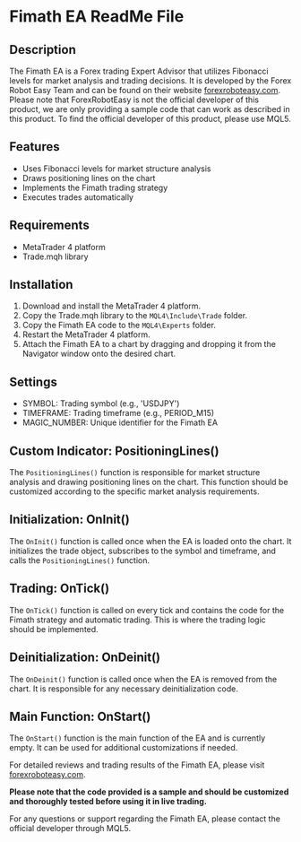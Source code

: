 # Fimath EA ReadMe File

## Description
The Fimath EA is a Forex trading Expert Advisor that utilizes Fibonacci levels for market analysis and trading decisions. It is developed by the Forex Robot Easy Team and can be found on their website [forexroboteasy.com](https://forexroboteasy.com/forex-robot-review/fimath-ea-review-fibonacci-powered-forex-trading-solution/). Please note that ForexRobotEasy is not the official developer of this product, we are only providing a sample code that can work as described in this product. To find the official developer of this product, please use MQL5.

## Features
- Uses Fibonacci levels for market structure analysis
- Draws positioning lines on the chart
- Implements the Fimath trading strategy
- Executes trades automatically

## Requirements
- MetaTrader 4 platform
- Trade.mqh library

## Installation
1. Download and install the MetaTrader 4 platform.
2. Copy the Trade.mqh library to the `MQL4\Include\Trade` folder.
3. Copy the Fimath EA code to the `MQL4\Experts` folder.
4. Restart the MetaTrader 4 platform.
5. Attach the Fimath EA to a chart by dragging and dropping it from the Navigator window onto the desired chart.

## Settings
- SYMBOL: Trading symbol (e.g., 'USDJPY')
- TIMEFRAME: Trading timeframe (e.g., PERIOD_M15)
- MAGIC_NUMBER: Unique identifier for the Fimath EA

## Custom Indicator: PositioningLines()
The `PositioningLines()` function is responsible for market structure analysis and drawing positioning lines on the chart. This function should be customized according to the specific market analysis requirements.

## Initialization: OnInit()
The `OnInit()` function is called once when the EA is loaded onto the chart. It initializes the trade object, subscribes to the symbol and timeframe, and calls the `PositioningLines()` function.

## Trading: OnTick()
The `OnTick()` function is called on every tick and contains the code for the Fimath strategy and automatic trading. This is where the trading logic should be implemented.

## Deinitialization: OnDeinit()
The `OnDeinit()` function is called once when the EA is removed from the chart. It is responsible for any necessary deinitialization code.

## Main Function: OnStart()
The `OnStart()` function is the main function of the EA and is currently empty. It can be used for additional customizations if needed.

For detailed reviews and trading results of the Fimath EA, please visit [forexroboteasy.com](https://forexroboteasy.com/forex-robot-review/fimath-ea-review-fibonacci-powered-forex-trading-solution/).

**Please note that the code provided is a sample and should be customized and thoroughly tested before using it in live trading.**

For any questions or support regarding the Fimath EA, please contact the official developer through MQL5.
